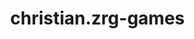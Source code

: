 # christian.zrg-games
<!DOCTYPE html>
<html lang="en">
<head>
    <meta charset="UTF-8">
    <meta name="viewport" content="width=device-width, initial-scale=1.0">
    <title>Catch the Ball Game</title>
    <style>
        body {
            margin: 0;
            overflow: hidden;
        }
        canvas {
            display: block;
        }
    </style>
</head>
<body>
    <canvas id="gameCanvas"></canvas>
    <script>
        const canvas = document.getElementById('gameCanvas');
        const ctx = canvas.getContext('2d');

        canvas.width = window.innerWidth;
        canvas.height = window.innerHeight;

        let score = 0;

        // Ball properties
        const ball = {
            x: Math.random() * canvas.width,
            y: Math.random() * canvas.height,
            radius: 20,
            color: 'red'
        };

        // Function to draw the ball
        function drawBall() {
            ctx.beginPath();
            ctx.arc(ball.x, ball.y, ball.radius, 0, Math.PI * 2);
            ctx.fillStyle = ball.color;
            ctx.fill();
            ctx.closePath();
        }

        // Function to update and draw the game
        function updateGame() {
            ctx.clearRect(0, 0, canvas.width, canvas.height);
            drawBall();
            displayScore();
        }

        // Function to handle mouse click
        canvas.addEventListener('click', (e) => {
            const dist = Math.hypot(e.clientX - ball.x, e.clientY - ball.y);
            if (dist < ball.radius) {
                score++;
                ball.x = Math.random() * canvas.width;
                ball.y = Math.random() * canvas.height;
            }
        });

        // Function to display the score
        function displayScore() {
            ctx.font = '24px Arial';
            ctx.fillStyle = 'black';
            ctx.fillText(`Score: ${score}`, 10, 30);
        }

        // Game loop
        function gameLoop() {
            updateGame();
            requestAnimationFrame(gameLoop);
        }

        gameLoop();
    </script>
</body>
</html>
